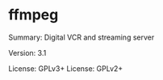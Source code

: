 #           ffmpeg
 
Summary:        Digital VCR and streaming server
 
Version:        3.1
 
License:        GPLv3+
License:        GPLv2+
 
